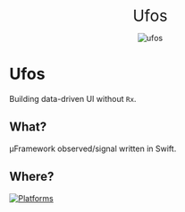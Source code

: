 <p align="center">
</p>

<div style="text-align:center"><span style="font-size:2em;">Ufos</span></div>

<p align="center">
  <img src="https://freedesignfile.com/upload/2017/08/ufo-icon-vector.png" style="max-height: 256px; max-width: 256px;" title="ufos">
</p>

# Ufos

<!---[![Build Status](https://travis-ci.com/ioseng42/Ufos.svg?branch=master)](https://travis-ci.com/ioseng42/Ufos)--->

Building data-driven UI without `Rx`.

## What?

µFramework observed/signal written in Swift.

## Where?

[![Platforms](https://img.shields.io/badge/platforms-iOS%20%7C%20tvOS%20%7C%20macOS%20%7C%20watchOS%20%7C%20Linux-lightgrey.svg)](https://github.com/SwifterSwift/swifterSwift)
